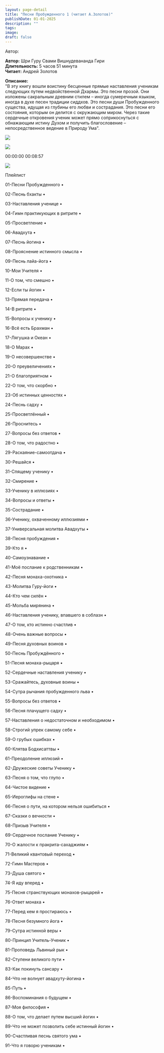 ```yaml
---
layout: page-detail
title: "Песни Пробужденного 1 (читает А.Золотов)"
publishDate: 01-01-2025
description: ""
tags:
image:
draft: false
---
```


Автор: 

**Автор:** Шри Гуру Свами Вишнудевананда Гири  
**Длительность:** 5 часов 51 минута  
**Читает:** Андрей Золотов

**Описание:**  
 "В эту книгу вошли воистину бесценные прямые наставления ученикам следующих путем недвойственной Дхармы. Это песни прозой. Они изложены сакральным древним стилем – иногда сумеречным языком, иногда в духе песен традиции сиддхов. Это песни души Пробужденного существа, идущая из глубины его любви и сострадания. Это песни его состояния, которым он делится с окружающим миром. Через такие сердечные откровения ученик может прямо соприкоснуться с обнажающим истину Духом и получить благословение – непосредственное ведение в Природу Ума".

  
![](/knigi/kodex/img/show-playlist.svg) 

![](/upload/iblock/c13/c133aa6c34061e146158547f09bceb5e.png) 

00:00:00 00:08:57 

![](/knigi/kodex/img/close.svg) 

 Плейлист

01-Песни Пробужденного  • 

02-Песнь бхакты  • 

03-Наставления ученице  • 

04-Гимн практикующих в ритрите  • 

05-Просветление  • 

06-Авадхута  • 

07-Песнь йогина  • 

08-Прояснение истинного смысла  • 

09-Песнь лайа-йога  • 

10-Мои Учителя  • 

11-О том, что смешно  • 

12-Если ты йогин  • 

13-Прямая передача  • 

14-В ритрите  • 

15-Вопросы к ученику  • 

16-Всё есть Брахман  • 

17-Лягушка и Океан  • 

18-О Марах  • 

19-О несовершенстве  • 

20-О преувеличениях  • 

21-О благоприятном  • 

22-О том, что скорбно  • 

23-Об истинных ценностях  • 

24-Песнь садху  • 

25-Просветлённый  • 

26-Проснитесь  • 

27-Вопросы без ответов  • 

28-О том, что радостно  • 

29-Раскаяние-самоотдача  • 

30-Решайся  • 

31-Спящему ученику  • 

32-Смирение  • 

33-Ученику в иллюзиях  • 

34-Вопросы и ответы  • 

35-Сострадание  • 

36-Ученику, охваченному иллюзиями  • 

37-Универсальная молитва Авадхуты  • 

38-Песня пробуждения  • 

39-Кто я  • 

40-Самоузнавание  • 

41-Моё послание к родственникам  • 

42-Песня монаха-охотника  • 

43-Молитва Гуру-йоги  • 

44-Кто чем силён  • 

45-Мольба мирянина  • 

46-Наставления ученику, впавшего в соблазн  • 

47-О том, кто истинно счастлив  • 

48-Очень важные вопросы  • 

49-Песня духовных воинов  • 

50-Песнь Пробуждённого  • 

51-Песня монаха-рыцаря  • 

52-Сердечные наставления ученику  • 

53-Сражайтесь, духовные воины  • 

54-Сутра рычания пробужденного льва  • 

55-Вопросы без ответов  • 

56-Песня плачущего садху  • 

57-Наставления о недостаточном и необходимом  • 

58-Строгий упрек самому себе  • 

59-О грубых ошибках  • 

60-Клятва Бодхисаттвы  • 

61-Преодоление иллюзий  • 

62-Дружеские советы Ученику  • 

63-Песня о том, что глупо  • 

64-Чистое видение  • 

65-Иероглифы на стене  • 

66-Песня о пути, на котором нельзя ошибиться  • 

67-Сказки о вечности  • 

68-Призыв Учителя  • 

69-Сердечное послание Ученику  • 

70-О жалости к пракрита-сахаджиям  • 

71-Великий квантовый переход  • 

72-Гимн Мастеров  • 

73-Душа святого  • 

74-Я иду вперед  • 

75-Песня странствующих монахов-рыцарей  • 

76-Ответ монаха  • 

77-Перед кем я простираюсь  • 

78-Песня безумного йога  • 

79-Сутра истинной веры  • 

80-Принцип Учитель-Ученик  • 

81-Проповедь Львиный рык  • 

82-Ступени великого пути  • 

83-Как покинуть сансару  • 

84-Что не волнует авадхуту-йогина  • 

85-Путь  • 

86-Воспоминания о будущем  • 

87-Моя философия  • 

88-О том, что делает путем высший йогин  • 

89-Что не может позволить себе истинный йогин  • 

90-Счастливая песнь святого ума  • 

91-Что я говорю ученикам  • 

  
